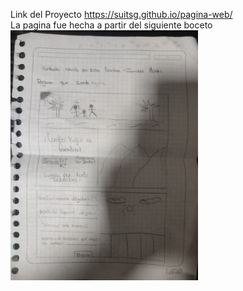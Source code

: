 
Link del Proyecto
https://suitsg.github.io/pagina-web/ <br>
La pagina fue hecha a partir del siguiente boceto
<img src="assets/folleto.jpg" alt="Boceto para la página" width="300"/>


